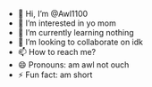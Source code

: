 - 👋 Hi, I’m @Awl1100
- 👀 I’m interested in yo mom
- 🌱 I’m currently learning nothing
- 💞️ I’m looking to collaborate on idk
- 📫 How to reach me?
- 😄 Pronouns: am awl not ouch
- ⚡ Fun fact: am short


<!---
Awl1100/Awl1100 is a ✨ special ✨ repository because its `README.md` (this file) appears on your GitHub profile.
You can click the Preview link to take a look at your changes.
--->
